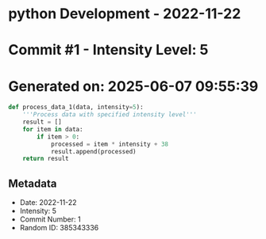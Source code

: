 ﻿# python Development - 2022-11-22
# Commit #1 - Intensity Level: 5
# Generated on: 2025-06-07 09:55:39
```python
def process_data_1(data, intensity=5):
    '''Process data with specified intensity level'''
    result = []
    for item in data:
        if item > 0:
            processed = item * intensity + 38
            result.append(processed)
    return result
```
## Metadata
- Date: 2022-11-22
- Intensity: 5
- Commit Number: 1
- Random ID: 385343336
